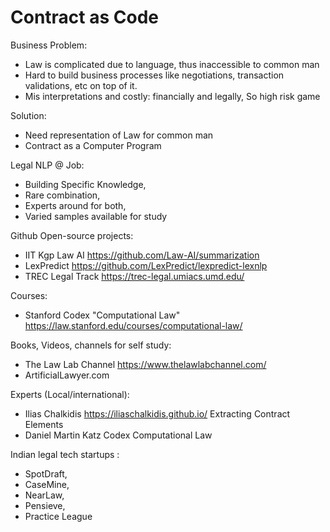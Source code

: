 # Contract as Code

Business Problem:
- Law is complicated due to language, thus inaccessible to common man
- Hard to build business processes like negotiations, transaction validations, etc on top of it.
- Mis interpretations and costly: financially and legally, So high risk game

Solution:
- Need representation of Law for common man
- Contract as a Computer Program

Legal NLP @ Job: 
- Building Specific Knowledge, 
- Rare combination, 
- Experts around for both, 
- Varied samples available for study


Github Open-source projects:
- IIT Kgp Law AI https://github.com/Law-AI/summarization
- LexPredict https://github.com/LexPredict/lexpredict-lexnlp
- TREC Legal Track https://trec-legal.umiacs.umd.edu/

Courses:
- Stanford Codex "Computational Law" https://law.stanford.edu/courses/computational-law/

Books, Videos, channels for self study:
- The Law Lab Channel https://www.thelawlabchannel.com/
- ArtificialLawyer.com

Experts (Local/international):
- Ilias Chalkidis https://iliaschalkidis.github.io/ Extracting Contract Elements
- Daniel Martin Katz Codex Computational Law

Indian legal tech startups : 
- SpotDraft, 
- CaseMine, 
- NearLaw, 
- Pensieve, 
- Practice League
